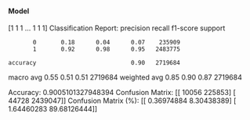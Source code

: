#### Model
[1 1 1 ... 1 1 1]
Classification Report:
              precision    recall  f1-score   support

           0       0.18      0.04      0.07    235909
           1       0.92      0.98      0.95   2483775

    accuracy                           0.90   2719684
   macro avg       0.55      0.51      0.51   2719684
weighted avg       0.85      0.90      0.87   2719684

Accuracy: 0.9005101327948394
Confusion Matrix:
[[  10056  225853]
 [  44728 2439047]]
Confusion Matrix (%):
[[ 0.36974884  8.30438389]
 [ 1.64460283 89.68126444]]
